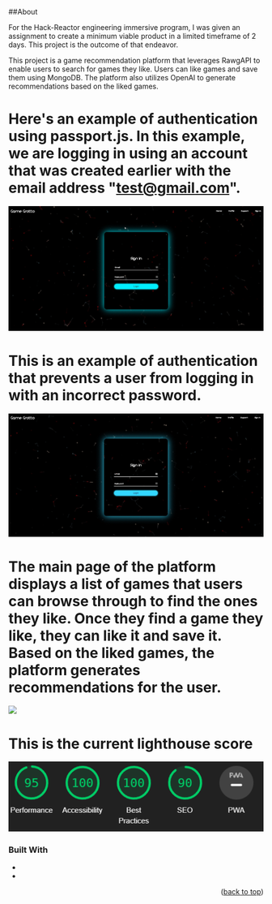 ##About 

For the Hack-Reactor engineering immersive program, I was given an assignment to create a minimum viable product in a limited timeframe of 2 days. This project is the outcome of that endeavor.

This project is a game recommendation platform that leverages RawgAPI to enable users to search for games they like. Users can like games and save them using MongoDB. The platform also utilizes OpenAI to generate recommendations based on the liked games.


# Here's an example of authentication using passport.js. In this example, we are logging in using an account that was created earlier with the email address "test@gmail.com".

![](https://github.com/andrewsittner/MVP/blob/main/Mvp/ReadMeGifs/jKb6u1bhkT.gif)


# This is an example of authentication that prevents a user from logging in with an incorrect password.

![](https://github.com/andrewsittner/MVP/blob/main/Mvp/ReadMeGifs/6d6bBV2pdp.gif) 

# The main page of the platform displays a list of games that users can browse through to find the ones they like. Once they find a game they like, they can like it and save it. Based on the liked games, the platform generates recommendations for the user.

![](https://github.com/andrewsittner/MVP/blob/main/Mvp/ReadMeGifs/Main.gif)

# This is the current lighthouse score 
![](https://github.com/andrewsittner/MVP/blob/main/Mvp/ReadMeGifs/Lighthouse.PNG)

### Built With



* 
* 

<p align="right">(<a href="#readme-top">back to top</a>)</p>

